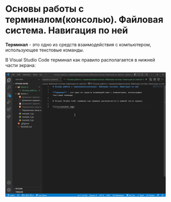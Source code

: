 # Основы работы с терминалом(консолью). Файловая система. Навигация по ней

**Терминал** - это одно из средств взаимодействия с компьютером, использующее текстовые команды.

В Visual Studio Code терминал как правило располагается в нижней части экрана:

![](Открытие_терминала.gif)